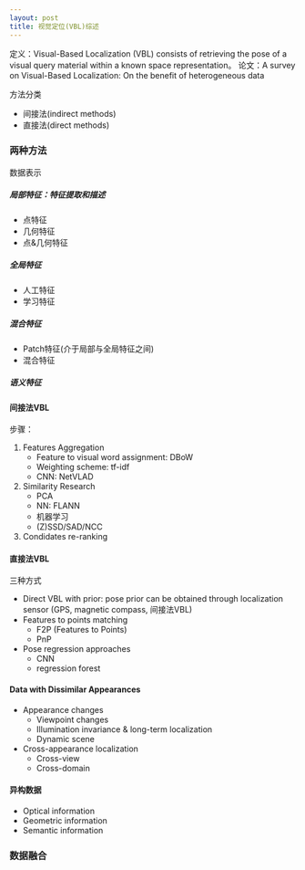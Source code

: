 ```yaml
---
layout: post
title: 视觉定位(VBL)综述
---
```


定义：Visual-Based Localization (VBL) consists of retrieving the pose of a visual query material within a known space representation。
论文：A survey on Visual-Based Localization: On the benefit of heterogeneous data

方法分类

- 间接法(indirect methods)
- 直接法(direct methods)

### 两种方法

数据表示

##### 局部特征：特征提取和描述

- 点特征
- 几何特征
- 点&几何特征

##### 全局特征

- 人工特征
- 学习特征

##### 混合特征

- Patch特征(介于局部与全局特征之间)
- 混合特征

##### 语义特征

#### 间接法VBL

步骤：

1. Features Aggregation
   - Feature to visual word assignment: DBoW
   - Weighting scheme: tf-idf
   - CNN: NetVLAD
2. Similarity Research
   - PCA
   - NN: FLANN
   - 机器学习
   - (Z)SSD/SAD/NCC
3. Condidates re-ranking

#### 直接法VBL

三种方式

- Direct VBL with prior: pose prior can be obtained through localization sensor (GPS, magnetic compass, 间接法VBL)
- Features to points matching
  - F2P (Features to Points)
  - PnP
- Pose regression approaches
  - CNN
  - regression forest


#### Data with Dissimilar Appearances

- Appearance changes
  - Viewpoint changes
  - Illumination invariance & long-term localization
  - Dynamic scene
- Cross-appearance localization
  - Cross-view
  - Cross-domain

#### 异构数据

- Optical information
- Geometric information
- Semantic information


### 数据融合